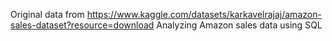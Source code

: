 Original data from https://www.kaggle.com/datasets/karkavelrajaj/amazon-sales-dataset?resource=download
Analyzing Amazon sales data using SQL
